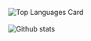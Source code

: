 
![Top Languages Card](https://github-readme-stats.vercel.app/api/top-langs/?username=tszwong&layout=compact)
<br/><br/>
![Github stats](https://github-readme-stats.vercel.app/api?username=tszwong&theme=cobalt2&show_icons=true&count_private=true)


